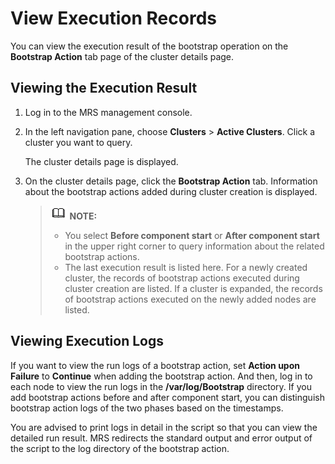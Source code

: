 # View Execution Records<a name="EN-US_TOPIC_0226028131"></a>

You can view the execution result of the bootstrap operation on the  **Bootstrap Action**  tab page of the cluster details page.

## Viewing the Execution Result<a name="section1923518517376"></a>

1.  Log in to the MRS management console.
2.  In the left navigation pane, choose  **Clusters**  \>  **Active Clusters**. Click a cluster you want to query.

    The cluster details page is displayed.

3.  On the cluster details page, click the  **Bootstrap Action**  tab. Information about the bootstrap actions added during cluster creation is displayed.

    >![](public_sys-resources/icon-note.gif) **NOTE:**   
    >-   You select  **Before component start**  or  **After component start**  in the upper right corner to query information about the related bootstrap actions.  
    >-   The last execution result is listed here. For a newly created cluster, the records of bootstrap actions executed during cluster creation are listed. If a cluster is expanded, the records of bootstrap actions executed on the newly added nodes are listed.  


## Viewing Execution Logs<a name="section03072163912"></a>

If you want to view the run logs of a bootstrap action, set  **Action upon Failure**  to  **Continue**  when adding the bootstrap action. And then, log in to each node to view the run logs in the  **/var/log/Bootstrap**  directory. If you add bootstrap actions before and after component start, you can distinguish bootstrap action logs of the two phases based on the timestamps.

You are advised to print logs in detail in the script so that you can view the detailed run result. MRS redirects the standard output and error output of the script to the log directory of the bootstrap action.

